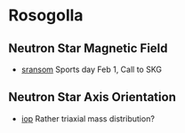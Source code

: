 # Rosogolla

## Neutron Star Magnetic Field

- [sransom](https://www.cv.nrao.edu/~sransom/web/Ch6.html) Sports day Feb 1, Call to SKG

## Neutron Star Axis Orientation

- [iop](https://iopscience.iop.org/article/10.1086/305991/fulltext/37791.text.html) Rather triaxial mass distribution?
